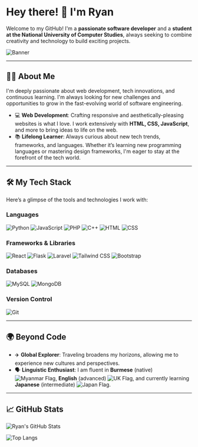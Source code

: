 # Hey there! 👋 I'm **Ryan**

Welcome to my GitHub! I'm a **passionate software developer** and a **student at the National University of Computer Studies**, always seeking to combine creativity and technology to build exciting projects.

![Banner](https://i.pinimg.com/564x/d1/35/56/d13556ec053cffc2410a682ee33436d6.jpg)

---

## 👨‍💻 About Me

I'm deeply passionate about web development, tech innovations, and continuous learning. I'm always looking for new challenges and opportunities to grow in the fast-evolving world of software engineering.

- 💻 **Web Development**: Crafting responsive and aesthetically-pleasing websites is what I love. I work extensively with **HTML, CSS, JavaScript**, and more to bring ideas to life on the web.
- 📚 **Lifelong Learner**: Always curious about new tech trends, frameworks, and languages. Whether it’s learning new programming languages or mastering design frameworks, I'm eager to stay at the forefront of the tech world.

---

## 🛠️ My Tech Stack

Here’s a glimpse of the tools and technologies I work with:

### **Languages**
<p align="left">
  <img src="https://img.shields.io/badge/Python-3776AB?style=for-the-badge&logo=python&logoColor=white" alt="Python" />
  <img src="https://img.shields.io/badge/JavaScript-F7DF1E?style=for-the-badge&logo=javascript&logoColor=black" alt="JavaScript" />
  <img src="https://img.shields.io/badge/PHP-777BB4?style=for-the-badge&logo=php&logoColor=white" alt="PHP" />
  <img src="https://img.shields.io/badge/C++-00599C?style=for-the-badge&logo=cplusplus&logoColor=white" alt="C++" />
  <img src="https://img.shields.io/badge/HTML-E34F26?style=for-the-badge&logo=html5&logoColor=white" alt="HTML" />
  <img src="https://img.shields.io/badge/CSS-1572B6?style=for-the-badge&logo=css3&logoColor=white" alt="CSS" />
</p>

### **Frameworks & Libraries**
<p align="left">
  <img src="https://img.shields.io/badge/React-61DAFB?style=for-the-badge&logo=react&logoColor=black" alt="React" />
  <img src="https://img.shields.io/badge/Flask-000000?style=for-the-badge&logo=flask&logoColor=white" alt="Flask" />
  <img src="https://img.shields.io/badge/Laravel-FF2D20?style=for-the-badge&logo=laravel&logoColor=white" alt="Laravel" />
  <img src="https://img.shields.io/badge/Tailwind%20CSS-06B6D4?style=for-the-badge&logo=tailwind-css&logoColor=white" alt="Tailwind CSS" />
  <img src="https://img.shields.io/badge/Bootstrap-7952B3?style=for-the-badge&logo=bootstrap&logoColor=white" alt="Bootstrap" />
</p>

### **Databases**
<p align="left">
  <img src="https://img.shields.io/badge/MySQL-4479A1?style=for-the-badge&logo=mysql&logoColor=white" alt="MySQL" />
  <img src="https://img.shields.io/badge/MongoDB-47A248?style=for-the-badge&logo=mongodb&logoColor=white" alt="MongoDB" />
</p>

### **Version Control**
<p align="left">
  <img src="https://img.shields.io/badge/Git-F05032?style=for-the-badge&logo=git&logoColor=white" alt="Git" />
</p>

---

## 🌍 Beyond Code

- ✈️ **Global Explorer**: Traveling broadens my horizons, allowing me to experience new cultures and perspectives.
- 🗣️ **Linguistic Enthusiast**: I am fluent in **Burmese** (native) ![Myanmar Flag](https://img.shields.io/badge/-E9FF32?style=flat&logo=Myanmar&logoColor=black), **English** (advanced) ![UK Flag](https://img.shields.io/badge/-007FFF?style=flat&logo=United-Kingdom&logoColor=white), and currently learning **Japanese** (intermediate) ![Japan Flag](https://img.shields.io/badge/-DD0000?style=flat&logo=Japan&logoColor=white).

---

## 📈 GitHub Stats

<p align="left">
  <img src="https://github-readme-stats.vercel.app/api?username=Ryan-Ryan-10&show_icons=true&theme=radical" alt="Ryan's GitHub Stats" />
</p>

![Top Langs](https://github-readme-stats.vercel.app/api/top-langs/?username=Ryan-Ryan-10&layout=compact&theme=radical)
